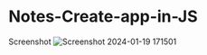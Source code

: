 # Notes-Create-app-in-JS
Screenshot
![Screenshot 2024-01-19 171501](https://github.com/vaibhav0513/Notes-Create-app-in-JS/assets/141541491/86733523-e9d6-40e1-980b-2249b9e2bbf2)


